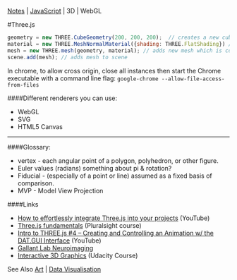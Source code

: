 [Notes](../notes.md) | [JavaScript](notes.md) | 3D | WebGL

#Three.js

```javascript
geometry = new THREE.CubeGeometry(200, 200, 200);  // creates a new cube geometry w some parameters
material = new THREE.MeshNormalMaterial({shading: THREE.FlatShading}) // creates new material which wraps around geometry
mesh = new THREE.mesh(geometry, material); // adds new mesh which is combination of prev 2 lines ( geometry & material )
scene.add(mesh); // adds mesh to scene
```

In chrome, to allow cross origin,
close all instances then start the Chrome executable with a command line flag: `google-chrome --allow-file-access-from-files`

####Different renderers you can use:
- WebGL
- SVG
- HTML5 Canvas

________

####Glossary:

- vertex - each angular point of a polygon, polyhedron, or other figure.
- Euler values (radians) something about pi & rotation?
- Fiducial - (especially of a point or line) assumed as a fixed basis of comparison.
- MVP - Model View Projection

####Links
- [How to effortlessly integrate Three.js into your projects]( http://bit.ly/25RlmE4) (YouTube)
- [Three.js fundamentals](https://www.pluralsight.com/courses/webgl-threejs-fundamentals) (Pluralsight course)
- [Intro to THREE.js #4 – Creating and Controlling an Animation w/ the DAT.GUI Interface](https://www.youtube.com/watch?v=GlLPYIDrxbM&list=PLOGomoq5sDLutXOHLlESKG2j9CCnCwVqg&index=4) (YouTube)
- [Gallant Lab Neuroimaging](http://gallantlab.org/semanticmovies/)
- [Interactive 3D Graphics](https://www.udacity.com/course/interactive-3d-graphics--cs291) (Udacity Course)

See Also [Art](../art.md) | [Data Visualisation](../dataVisualisation.md)
